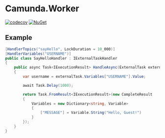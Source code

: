# Camunda.Worker

[![codecov](https://codecov.io/gh/AMalininHere/camunda-worker-dotnet/branch/master/graph/badge.svg)](https://codecov.io/gh/AMalininHere/camunda-worker-dotnet)
[![NuGet](https://img.shields.io/nuget/v/Camunda.Worker.svg)](https://www.nuget.org/packages/Camunda.Worker)

## Example

```csharp
[HandlerTopics("sayHello", LockDuration = 10_000)]
[HandlerVariables("USERNAME")]
public class SayHelloHandler : IExternalTaskHandler
{
    public async Task<IExecutionResult> HandleAsync(ExternalTask externalTask, CancellationToken cancellationToken)
    {
        var username = externalTask.Variables["USERNAME"].Value;

        await Task.Delay(1000);

        return Task.FromResult<IExecutionResult>(new CompleteResult
        {
            Variables = new Dictionary<string, Variable>
            {
                ["MESSAGE"] = Variable.String("Hello, Guest!")
            }
        });
    }
}
```
